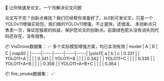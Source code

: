 🚀 让你快速发论文，一个月解决论文问题

论文写不完？创新点难找？我们已经帮你准备好了，从0到可发论文，只差一个YOLOv11增强实验包，我们做的YOLOv11增强，不止是快，还很准。
本创新点只售卖一次，保证您独家的权益，保护您论文的创新点。前面绿色箭头没有消失则代码还存在，没有销售。

📦 VisDrone数据集：
✅ 多个实际模型增强方案，均已实测有效
| model | A | B | C | map50 |
|-----|-----|-----|-----|-----|
|yolo11|  a   |  b   | c    |  0.331   |
|  YOLO11+A   |     |     |     |  0.341   |
|  YOLO11+B   |     |     |     |  0.342   |
|   YOLO11+C  |     |     |     |   0.335  |
|  YOLO11+A+B   |     |     |     |   0.358  |
|   YOLO11+A+B+C  |     |     |     |  0.364   |



📦 fire_smoke数据集：
✅


